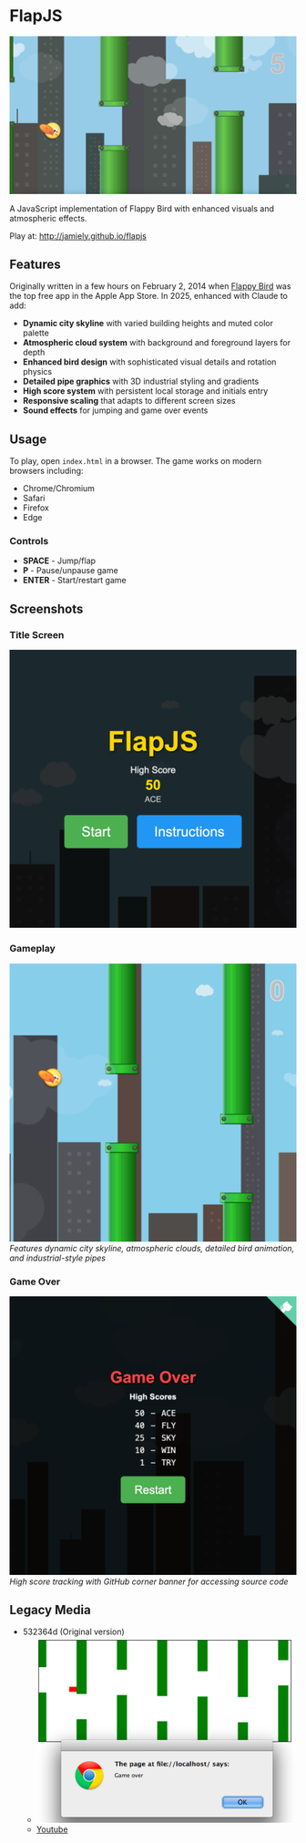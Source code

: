 # FlapJS

![Gameplay](img/gameplay-big.png)

A JavaScript implementation of Flappy Bird with enhanced visuals and atmospheric effects. 

Play at: http://jamiely.github.io/flapjs

## Features

Originally written in a few hours on February 2, 2014 when [Flappy Bird](https://itunes.apple.com/us/app/flappy-bird/id642099621?mt=8) was the top free app in the Apple App Store. In 2025, enhanced with Claude to add:

- **Dynamic city skyline** with varied building heights and muted color palette
- **Atmospheric cloud system** with background and foreground layers for depth
- **Enhanced bird design** with sophisticated visual details and rotation physics
- **Detailed pipe graphics** with 3D industrial styling and gradients
- **High score system** with persistent local storage and initials entry
- **Responsive scaling** that adapts to different screen sizes
- **Sound effects** for jumping and game over events

## Usage

To play, open `index.html` in a browser. The game works on modern browsers including:

- Chrome/Chromium
- Safari
- Firefox
- Edge

### Controls

- **SPACE** - Jump/flap
- **P** - Pause/unpause game
- **ENTER** - Start/restart game

## Screenshots

### Title Screen
![Title Screen](img/title-screen.png)

### Gameplay
![Gameplay](img/gameplay.png)
*Features dynamic city skyline, atmospheric clouds, detailed bird animation, and industrial-style pipes*

### Game Over
![Game Over](img/game-over.png)
*High score tracking with GitHub corner banner for accessing source code*

## Legacy Media

* 532364d (Original version)
  * ![Screenshot](img/flapjs-532364d.png) 
  * [Youtube](http://youtu.be/2xWL0K8jh6I)

